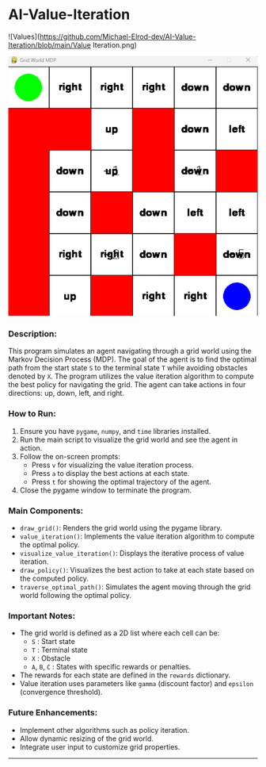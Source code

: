 # AI-Value-Iteration
![Values](https://github.com/Michael-Elrod-dev/AI-Value-Iteration/blob/main/Value Iteration.png)

![Policy](https://github.com/Michael-Elrod-dev/AI-Value-Iteration/blob/main/Policy.png)

### Description:
This program simulates an agent navigating through a grid world using the Markov Decision Process (MDP). The goal of the agent is to find the optimal path from the start state `S` to the terminal state `T` while avoiding obstacles denoted by `X`. The program utilizes the value iteration algorithm to compute the best policy for navigating the grid. The agent can take actions in four directions: up, down, left, and right.

### How to Run:
1. Ensure you have `pygame`, `numpy`, and `time` libraries installed.
2. Run the main script to visualize the grid world and see the agent in action.
3. Follow the on-screen prompts:
   - Press `v` for visualizing the value iteration process.
   - Press `a` to display the best actions at each state.
   - Press `t` for showing the optimal trajectory of the agent.
4. Close the pygame window to terminate the program.

### Main Components:

- `draw_grid()`: Renders the grid world using the pygame library.
- `value_iteration()`: Implements the value iteration algorithm to compute the optimal policy.
- `visualize_value_iteration()`: Displays the iterative process of value iteration.
- `draw_policy()`: Visualizes the best action to take at each state based on the computed policy.
- `traverse_optimal_path()`: Simulates the agent moving through the grid world following the optimal policy.

### Important Notes:
- The grid world is defined as a 2D list where each cell can be:
  - `S` : Start state
  - `T` : Terminal state
  - `X` : Obstacle
  - `A`, `B`, `C` : States with specific rewards or penalties.
- The rewards for each state are defined in the `rewards` dictionary.
- Value iteration uses parameters like `gamma` (discount factor) and `epsilon` (convergence threshold).

### Future Enhancements:
- Implement other algorithms such as policy iteration.
- Allow dynamic resizing of the grid world.
- Integrate user input to customize grid properties.

---
